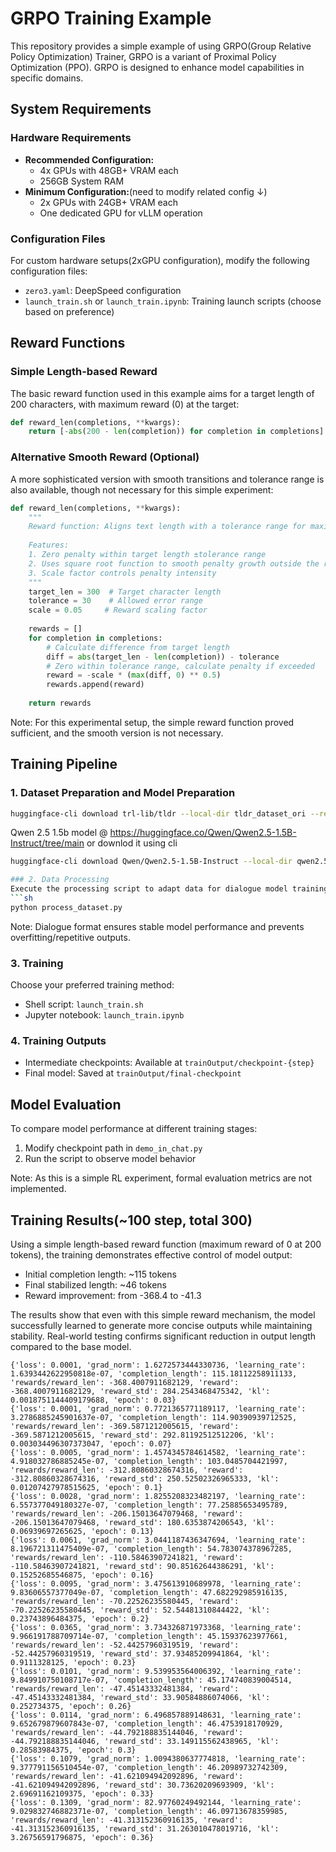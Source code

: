 # GRPO Training Example

This repository provides a simple example of using GRPO(Group Relative Policy Optimization) Trainer, GRPO is a variant of Proximal Policy Optimization (PPO). GRPO is designed to enhance model capabilities in specific domains.

## System Requirements

### Hardware Requirements
- **Recommended Configuration:**
  - 4x GPUs with 48GB+ VRAM each
  - 256GB System RAM
- **Minimum Configuration:**(need to modify related config ↓)
  - 2x GPUs with 24GB+ VRAM each
  - One dedicated GPU for vLLM operation

### Configuration Files
For custom hardware setups(2xGPU configuration), modify the following configuration files:
- `zero3.yaml`: DeepSpeed configuration
- `launch_train.sh` or `launch_train.ipynb`: Training launch scripts (choose based on preference)

## Reward Functions

### Simple Length-based Reward

The basic reward function used in this example aims for a target length of 200 characters, with maximum reward (0) at the target:

```python
def reward_len(completions, **kwargs):
    return [-abs(200 - len(completion)) for completion in completions]
```

### Alternative Smooth Reward (Optional)

A more sophisticated version with smooth transitions and tolerance range is also available, though not necessary for this simple experiment:

```python
def reward_len(completions, **kwargs):
    """
    Reward function: Aligns text length with a tolerance range for maximum reward
    
    Features:
    1. Zero penalty within target length ±tolerance range
    2. Uses square root function to smooth penalty growth outside the range
    3. Scale factor controls penalty intensity
    """
    target_len = 300  # Target character length
    tolerance = 30    # Allowed error range
    scale = 0.05     # Reward scaling factor
    
    rewards = []
    for completion in completions:
        # Calculate difference from target length
        diff = abs(target_len - len(completion)) - tolerance
        # Zero within tolerance range, calculate penalty if exceeded
        reward = -scale * (max(diff, 0) ** 0.5)
        rewards.append(reward)
    
    return rewards
```

Note: For this experimental setup, the simple reward function proved sufficient, and the smooth version is not necessary.

## Training Pipeline

### 1. Dataset Preparation and Model Preparation
```sh
huggingface-cli download trl-lib/tldr --local-dir tldr_dataset_ori --repo-type dataset
```
Qwen 2.5 1.5b model @ https://huggingface.co/Qwen/Qwen2.5-1.5B-Instruct/tree/main
or downlod it using cli
```sh
huggingface-cli download Qwen/Qwen2.5-1.5B-Instruct --local-dir qwen2.5-1.5b-instruct

### 2. Data Processing
Execute the processing script to adapt data for dialogue model training:
```sh
python process_dataset.py
```
Note: Dialogue format ensures stable model performance and prevents overfitting/repetitive outputs.

### 3. Training
Choose your preferred training method:
- Shell script: `launch_train.sh`
- Jupyter notebook: `launch_train.ipynb`

### 4. Training Outputs
- Intermediate checkpoints: Available at `trainOutput/checkpoint-{step}`
- Final model: Saved at `trainOutput/final-checkpoint`

## Model Evaluation

To compare model performance at different training stages:

1. Modify checkpoint path in `demo_in_chat.py`
2. Run the script to observe model behavior

Note: As this is a simple RL experiment, formal evaluation metrics are not implemented.

## Training Results(~100 step, total 300)

Using a simple length-based reward function (maximum reward of 0 at 200 tokens), the training demonstrates effective control of model output:

- Initial completion length: ~115 tokens
- Final stabilized length: ~46 tokens
- Reward improvement: from -368.4 to -41.3

The results show that even with this simple reward mechanism, the model successfully learned to generate more concise outputs while maintaining stability. Real-world testing confirms significant reduction in output length compared to the base model.
```raw
{'loss': 0.0001, 'grad_norm': 1.6272573444330736, 'learning_rate': 1.6393442622950818e-07, 'completion_length': 115.18112258911133, 'rewards/reward_len': -368.4007911682129, 'reward': -368.4007911682129, 'reward_std': 284.2543468475342, 'kl': 0.0018751144409179688, 'epoch': 0.03}
{'loss': 0.0001, 'grad_norm': 0.7721365771189117, 'learning_rate': 3.2786885245901637e-07, 'completion_length': 114.90390939712525, 'rewards/reward_len': -369.5871212005615, 'reward': -369.5871212005615, 'reward_std': 292.81192512512206, 'kl': 0.003034496307373047, 'epoch': 0.07}
{'loss': 0.0005, 'grad_norm': 1.4574345784614582, 'learning_rate': 4.918032786885245e-07, 'completion_length': 103.0485704421997, 'rewards/reward_len': -312.80860328674316, 'reward': -312.80860328674316, 'reward_std': 250.52502326965333, 'kl': 0.01207427978515625, 'epoch': 0.1}
{'loss': 0.0028, 'grad_norm': 1.8255208323482197, 'learning_rate': 6.557377049180327e-07, 'completion_length': 77.25885653495789, 'rewards/reward_len': -206.15013647079468, 'reward': -206.15013647079468, 'reward_std': 180.6353874206543, 'kl': 0.06939697265625, 'epoch': 0.13}
{'loss': 0.0061, 'grad_norm': 3.0441187436347694, 'learning_rate': 8.196721311475409e-07, 'completion_length': 54.783074378967285, 'rewards/reward_len': -110.58463907241821, 'reward': -110.58463907241821, 'reward_std': 90.85162644386291, 'kl': 0.15252685546875, 'epoch': 0.16}
{'loss': 0.0095, 'grad_norm': 3.475613910689978, 'learning_rate': 9.83606557377049e-07, 'completion_length': 47.682292985916135, 'rewards/reward_len': -70.22526235580445, 'reward': -70.22526235580445, 'reward_std': 52.54481310844422, 'kl': 0.23743896484375, 'epoch': 0.2}
{'loss': 0.0365, 'grad_norm': 3.734326871973368, 'learning_rate': 9.966191788709714e-07, 'completion_length': 45.15937623977661, 'rewards/reward_len': -52.44257960319519, 'reward': -52.44257960319519, 'reward_std': 37.93485209941864, 'kl': 0.9111328125, 'epoch': 0.23}
{'loss': 0.0101, 'grad_norm': 9.539953564006392, 'learning_rate': 9.849910750108717e-07, 'completion_length': 45.174740839004514, 'rewards/reward_len': -47.45143332481384, 'reward': -47.45143332481384, 'reward_std': 33.90584886074066, 'kl': 0.252734375, 'epoch': 0.26}
{'loss': 0.0114, 'grad_norm': 6.496857889148631, 'learning_rate': 9.652679879607843e-07, 'completion_length': 46.4753918170929, 'rewards/reward_len': -44.792188835144046, 'reward': -44.792188835144046, 'reward_std': 33.149115562438965, 'kl': 0.28583984375, 'epoch': 0.3}
{'loss': 0.1079, 'grad_norm': 1.0094380637774818, 'learning_rate': 9.377791156510454e-07, 'completion_length': 46.20989732742309, 'rewards/reward_len': -41.621094942092896, 'reward': -41.621094942092896, 'reward_std': 30.73620209693909, 'kl': 2.69691162109375, 'epoch': 0.33}
{'loss': 0.1309, 'grad_norm': 82.97760249492144, 'learning_rate': 9.029832746882371e-07, 'completion_length': 46.09713678359985, 'rewards/reward_len': -41.313152360916135, 'reward': -41.313152360916135, 'reward_std': 31.263010478019716, 'kl': 3.26756591796875, 'epoch': 0.36}
```
